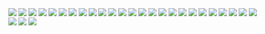 
<img src="1.png">
<img src="10.png">
<img src="11.png">
<img src="12.png">
<img src="13.png">
<img src="14.png">
<img src="15.png">
<img src="16.png">
<img src="17.png">
<img src="18.png">
<img src="2.png">
<img src="3.png">
<img src="4.png">
<img src="5.png">
<img src="6.png">
<img src="7.png">
<img src="8.png">
<img src="9.png">
<img src="Flyer 1.png">
<img src="Flyer 2.png">
<img src="Gig Sheet Template.png">
<img src="How to do a  Cookie Exchange.png">
<img src="Social 1.png">
<img src="Social 2.png">
<img src="Social 3a.png">
<img src="Social 3b.png">
<img src="Social 3c.png">
<img src="readme.md">

